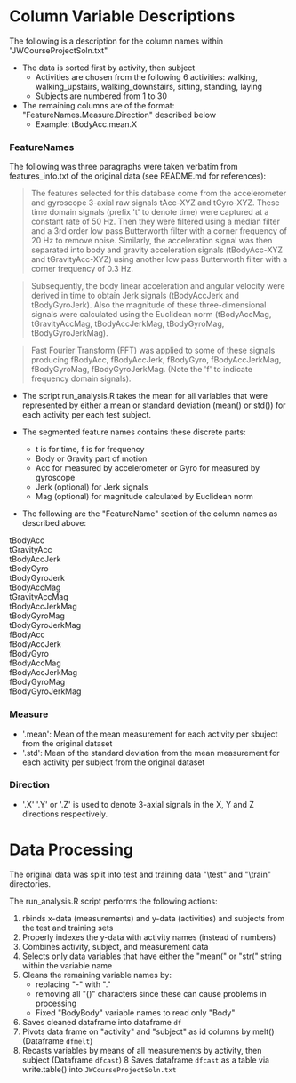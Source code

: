 # Column Variable Descriptions

The following is a description for the column names within "JWCourseProjectSoln.txt"

* The data is sorted first by activity, then subject 
	* Activities are chosen from the following 6 activities: walking, walking_upstairs, walking_downstairs, sitting, standing, laying
	* Subjects are numbered from 1 to 30
* The remaining columns are of the format: "FeatureNames.Measure.Direction" described below
	* Example: tBodyAcc.mean.X

### FeatureNames
The following was three paragraphs were taken verbatim from features_info.txt of the original data (see README.md for references):

>The features selected for this database come from the accelerometer and gyroscope 3-axial raw signals tAcc-XYZ and tGyro-XYZ. These time domain signals (prefix 't' to denote time) were captured at a constant rate of 50 Hz. Then they were filtered using a median filter and a 3rd order low pass Butterworth filter with a corner frequency of 20 Hz to remove noise. Similarly, the acceleration signal was then separated into body and gravity acceleration signals (tBodyAcc-XYZ and tGravityAcc-XYZ) using another low pass Butterworth filter with a corner frequency of 0.3 Hz.

>Subsequently, the body linear acceleration and angular velocity were derived in time to obtain Jerk signals (tBodyAccJerk and tBodyGyroJerk). Also the magnitude of these three-dimensional signals were calculated using the Euclidean norm (tBodyAccMag, tGravityAccMag, tBodyAccJerkMag, tBodyGyroMag, tBodyGyroJerkMag).

>Fast Fourier Transform (FFT) was applied to some of these signals producing fBodyAcc, fBodyAccJerk, fBodyGyro, fBodyAccJerkMag, fBodyGyroMag, fBodyGyroJerkMag. (Note the 'f' to indicate frequency domain signals).

* The script run_analysis.R takes the mean for all variables that were represented by either a mean or standard deviation (mean() or std()) for each activity per each test subject.

* The segmented feature names contains these discrete parts:
	* t is for time, f is for frequency
	* Body or Gravity part of motion
	* Acc for measured by accelerometer or Gyro for measured by gyroscope
	* Jerk (optional) for Jerk signals
	* Mag (optional) for magnitude calculated by Euclidean norm

* The following are the "FeatureName" section of the column names as described above:  <br>


tBodyAcc<br>
tGravityAcc<br>
tBodyAccJerk<br>
tBodyGyro<br>
tBodyGyroJerk<br>
tBodyAccMag<br>
tGravityAccMag<br>
tBodyAccJerkMag<br>
tBodyGyroMag<br>
tBodyGyroJerkMag<br>
fBodyAcc<br>
fBodyAccJerk<br>
fBodyGyro<br>
fBodyAccMag<br>
fBodyAccJerkMag<br>
fBodyGyroMag<br>
fBodyGyroJerkMag<br>

### Measure

* '.mean': Mean of the mean measurement for each activity per sbuject from the original dataset<br>
* '.std': Mean of the standard deviation from the mean measurement for each activity per subject from the original dataset<br>

### Direction

* '.X' '.Y' or '.Z' is used to denote 3-axial signals in the X, Y and Z directions respectively.

# Data Processing

The original data was split into test and training data "\test" and "\train" directories.<br>

The run_analysis.R script performs the following actions:<br>

1. rbinds x-data (measurements) and y-data (activities) and subjects from the test and training sets
2. Properly indexes the y-data with activity names (instead of numbers)
3. Combines activity, subject, and measurement data
4. Selects only data variables that have either the "mean(" or "str(" string within the variable name
5. Cleans the remaining variable names by:
	* replacing "-" with "."
	* removing all "()" characters since these can cause problems in processing
	* Fixed "BodyBody" variable names to read only "Body"
7. Saves cleaned dataframe into dataframe `df`
6. Pivots data frame on "activity" and "subject" as id columns by melt() (Dataframe `dfmelt`)
7. Recasts variables by means of all measurements by activity, then subject (Dataframe `dfcast`)
8  Saves dataframe `dfcast` as a table via write.table() into `JWCourseProjectSoln.txt`

